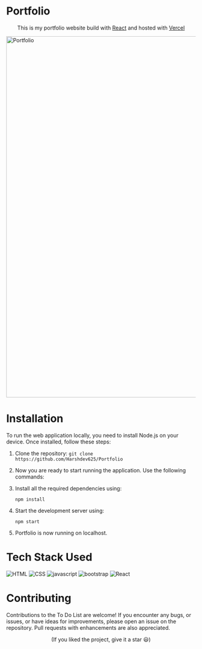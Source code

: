 # Portfolio
<p align='center'>
This is my portfolio website build with <a href='https://reactjs.org' target='_blank'>React</a> and hosted with <a href='https://vercel.com/' target='_blank'>Vercel</a>
</p>
<img width="959" alt="Portfolio" src="https://github.com/Harshdev625/Portfolio/assets/98793412/1641af47-f6b0-4baf-bf3b-f066c43aeddd">

# Installation

To run the web application locally, you need to install Node.js on your device. Once installed, follow these steps:
<!-- Ordered List -->

1. Clone the repository: `git clone https://github.com/Harshdev625/Portfolio`
2. Now you are ready to start running the application. Use the following commands:
3. Install all the required dependencies using:

    ``` shell
    npm install
    ```

4. Start the development server using:

    ``` shell
    npm start
    ```
5. Portfolio is now running on localhost.

# Tech Stack Used
![HTML](https://github.com/Harshdev625/Portfolio/assets/98793412/c9c23974-5061-4e16-8e02-cd20ebc5ffae)
![CSS](https://github.com/Harshdev625/Portfolio/assets/98793412/2d8bc652-e9dd-4453-9724-9d49ff3efaef)
![javascript](https://github.com/Harshdev625/Portfolio/assets/98793412/cf51a255-715c-49d8-92b7-f50feca53718)
![bootstrap](https://github.com/Harshdev625/Portfolio/assets/98793412/21fd224a-ea04-4b3a-b53d-053f7dc5ba68)
![React](https://github.com/Harshdev625/Portfolio/assets/98793412/cf98da68-c35a-4ec6-aa24-70d59af4e23f)

# Contributing
Contributions to the To Do List are welcome! If you encounter any bugs, or issues, or have ideas for improvements, please open an issue on the repository. Pull requests with enhancements are also appreciated.

<p align='center'>
(If you liked the project, give it a star 😃)
</p>
